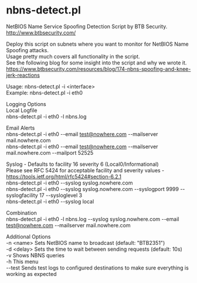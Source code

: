 nbns-detect.pl
==============

NetBIOS Name Service Spoofing Detection Script by BTB Security.  
http://www.btbsecurity.com/  

Deploy this script on subnets where you want to monitor for NetBIOS Name Spoofing attacks.  
Usage pretty much covers all functionality in the script.  
See the following blog for some insight into the script and why we wrote it.  
https://www.btbsecurity.com/resources/blog/174-nbns-spoofing-and-knee-jerk-reactions  

Usage:   nbns-detect.pl -i \<interface\>  
Example: nbns-detect.pl -i eth0  

Logging Options  
Local Logfile  
nbns-detect.pl -i eth0 -l nbns.log  

Email Alerts  
nbns-detect.pl -i eth0 --email test@nowhere.com --mailserver mail.nowhere.com  
nbns-detect.pl -i eth0 --email test@nowhere.com --mailserver mail.nowhere.com --mailport 52525  

Syslog - Defaults to facility 16 severity 6 (Local0/Informational)  
Please see RFC 5424 for acceptable facility and severity values - https://tools.ietf.org/html/rfc5424#section-6.2.1  
nbns-detect.pl -i eth0 --syslog syslog.nowhere.com  
nbns-detect.pl -i eth0 --syslog syslog.nowhere.com --syslogport 9999 --syslogfacility 17 --sysloglevel 3  
nbns-detect.pl -i eth0 --syslog local  

Combination  
nbns-detect.pl -i eth0 -l nbns.log --syslog syslog.nowhere.com --email test@nowhere.com --mailserver mail.nowhere.com  

Additional Options  
-n \<name\>	Sets NetBIOS name to broadcast (default: "BTB2351")  
-d \<delay\>	Sets the time to wait between sending requests (default: 10s)  
-v		Shows NBNS queries  
-h		This menu  
--test		Sends test logs to configured destinations to make sure everything is working as expected  
